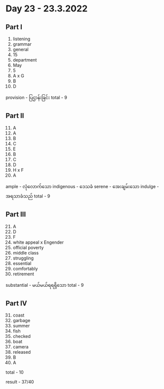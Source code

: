 # Day 23 - 23.3.2022

## Part I

1. listening
2. grammar
3. general
4. 15
5. department
6. May
7. 5
8. A x G
9. B
10. D

provision - ပြဌာန်းခြင်း
total - 9

## Part II

11. A
12. A
13. B
14. C
15. E
16. B
17. C
18. D
19. H x F
20. A

ample - လုံလောက်သော
indigenous - ဒေသခံ
serene - အေးချမ်းသော
indulge - အရသာခံသည်
total - 9

## Part III

21. A
22. D
23. F
24. white appeal x Engender
25. official poverty
26. middle class
27. struggling
28. essential
29. comfortably
30. retirement

substantial - မယ်မယ်ရရရှိသော
total - 9

## Part IV

31. coast
32. garbage
33. summer
34. fish
35. checked
36. boat
37. camera
38. released
39. B
40. A

total - 10

result - 37/40